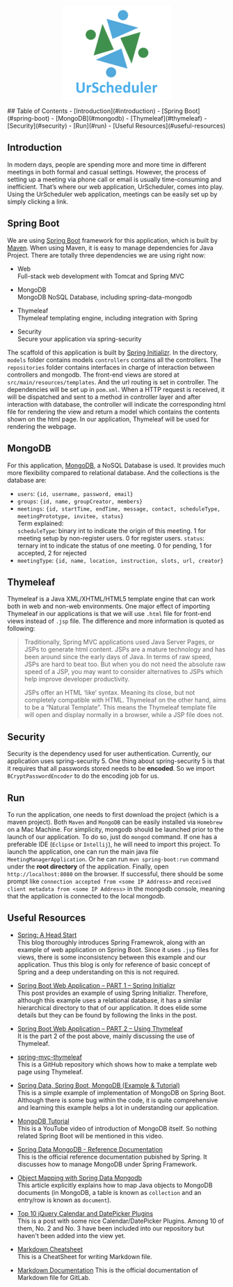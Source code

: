 <p align="center"><img src="images/UrScheduler_logo.png" width = 250/></p>
## Table of Contents
- [Introduction](#introduction)
- [Spring Boot](#spring-boot)
- [MongoDB](#mongodb)
- [Thymeleaf](#thymeleaf)
- [Security](#security)
- [Run](#run)
- [Useful Resources](#useful-resources)

## Introduction   
In modern days, people are spending more and more time in different meetings in both formal and casual settings. However, the process of setting up a meeting via phone call or email is usually time-consuming and inefficient. That’s where our web application, UrScheduler, comes into play. Using the UrScheduler web application, meetings can be easily set up by simply clicking a link.   

## Spring Boot  
We are using [Spring Boot](https://projects.spring.io/spring-boot/) framework for this application, which is built by [Maven](https://maven.apache.org/). When using Maven, it is easy to manage dependencies for Java Project. There are totally three dependencies we are using right now:   
- Web  
Full-stack web development with Tomcat and Spring MVC

- MongoDB  
MongoDB NoSQL Database, including spring-data-mongodb

- Thymeleaf  
Thymeleaf templating engine, including integration with Spring  

- Security  
Secure your application via spring-security

The scaffold of this application is built by [Spring Initializr](https://start.spring.io/). In the directory, `models` folder contains models `controllers` contains all the controllers. The `repositories` folder contains interfaces in charge of interaction between controllers and mongodb. The front-end views are stored at `src/main/resources/templates`. And the url routing is set in controller. The dependencies will be set up in `pom.xml`. When a HTTP request is received, it will be dispatched and sent to a method in controller layer and after interaction with database, the controller will indicate the corresponding html file for rendering the view and return a model which contains the contents shown on the html page. In our application, Thymeleaf will be used for rendering the webpage.

## MongoDB  
For this application, [MongoDB](https://www.mongodb.com/), a NoSQL Database is used. It provides much more flexibility compared to relational database. And the collections is the database are:  
- `users`: `{id, username, password, email}`  
- `groups`: `{id, name, groupCreator, members}`  
- `meetings`: `{id, startTime, endTime, message, contact, scheduleType, meetingPrototype, invitee, status}`  
Term explained:  
`scheduleType`: binary int to indicate the origin of this meeting. 1 for meeting setup by non-register users. 0 for register users.
`status`: ternary int to indicate the status of one meeting. 0 for pending, 1 for accepted, 2 for rejected   
- `meetingType`: `{id, name, location, instruction, slots, url, creator}`  

## Thymeleaf  
Thymeleaf is a Java XML/XHTML/HTML5 template engine that can work both in web and non-web environments. One major effect of importing Thymeleaf in our applications is that we will use `.html` file for front-end views instead of `.jsp` file. The difference and more information is quoted as following:  
>Traditionally, Spring MVC applications used Java Server Pages, or JSPs to generate html content. JSPs are a mature technology and has been around since the early days of Java. In terms of raw speed, JSPs are hard to beat too. But when you do not need the absolute raw speed of a JSP, you may want to consider alternatives to JSPs which help improve developer productivity.
>
>JSPs offer an HTML ‘like’ syntax. Meaning its close, but not completely compatible with HTML. Thymeleaf on the other hand, aims to be a “Natural Template”. This means the Thymeleaf template file will open and display normally in a browser, while a JSP file does not.  

## Security
Security is the dependency used for user authentication. Currently, our application uses spring-security 5. One thing about spring-security 5 is that it requires that all passwords stored needs to be **encoded**. So we import `BCryptPasswordEncoder` to do the encoding job for us.

## Run   
To run the application, one needs to first download the project (which is a maven project). Both `Maven` and `MongoDB` can be easily installed via `Homebrew` on a Mac Machine. For simplicity, mongodb should be launched prior to the launch of our application. To do so, just do `mongod` command. If one has a preferable IDE (`Eclipse` or `Intellij`), he will need to import this project. To launch the application, one can run the main java file `MeetingManagerApplication`. Or he can run `mvn spring-boot:run` command under the **root directory** of the application. Finally, open `http://localhost:8080` on the browser. If successful, there should be some prompt like `connection accepted from <some IP Address>` and `received client metadata from <some IP Address>` in the mongodb console, meaning that the application is connected to the local mongodb.

## Useful Resources  
- [Spring: A Head Start](https://medium.com/omarelgabrys-blog/spring-a-head-start-introduction-part-1-130aa1b41e47)  
This blog thoroughly introduces Spring Framewrok, along with an example of web application on Spring Boot. Since it uses `.jsp` files for views, there is some inconsistency between this example and our application. Thus this blog is only for reference of basic concept of Spring and a deep understanding on this is not required.   

- [Spring Boot Web Application – PART 1 – Spring Initializr](https://springframework.guru/spring-boot-web-application-part-1-spring-initializr/)  
This post provides an example of using Spring Initializr. Therefore, although this example uses a relational database, it has a similar hierarchical directory to that of our application. It does elide some details but they can be found by following the links in the post.  

- [Spring Boot Web Application – PART 2 – Using Thymeleaf](https://springframework.guru/spring-boot-web-application-part-2-using-thymeleaf/)  
It is the part 2 of the post above, mainly discussing the use of Thymeleaf.

- [spring-mvc-thymeleaf](https://github.com/pmendelski/spring-mvc-thymeleaf/tree/master/src/main/webapp/WEB-INF/templates/layout)  
This is a GitHub repository which shows how to make a template web page using Thymeleaf.

- [Spring Data, Spring Boot, MongoDB (Example & Tutorial)](https://tests4geeks.com/spring-data-boot-mongodb-example/)   
This is a simple example of implementation of MongoDB on Spring Boot. Although there is some bug within the code, it is quite comprehensive and learning this example helps a lot in understanding our application.

- [MongoDB Tutorial](https://www.youtube.com/watch?v=-0X8mr6Q8Ew&t=)   
This is a YouTube video of introduction of MongoDB itself. So nothing related Spring Boot will be mentioned in this video.

- [Spring Data MongoDB - Reference Documentation](https://docs.spring.io/spring-data/mongodb/docs/current/reference/html/)  
This is the official reference documentation pubished by Spring. It discusses how to manage MongoDB under Spring Framework.

- [Object Mapping with Spring Data Mongodb](https://lishman.io/object-mapping-with-spring-data-mongodb)  
This article explicitly explains how to map Java objects to MongoDB documents (in MongoDB, a table is known as `collection` and an entry/row is known as `document`).

- [Top 10 jQuery Calendar and DatePicker Plugins](https://javabeat.net/top-10-jquery-calendar-datepicker-plugins/)  
This is a post with some nice Calendar/DatePicker Plugins. Among 10 of them, No. 2 and No. 3 have been included into our repository but haven't been added into the view yet.

- [Markdown Cheatsheet](https://github.com/adam-p/markdown-here/wiki/Markdown-Cheatsheet)  
This is a CheatSheet for writing Markdown file.

- [Markdown Documentation](https://docs.gitlab.com/ee/user/markdown.html)
This is the official documentation of Markdown file for GitLab.
